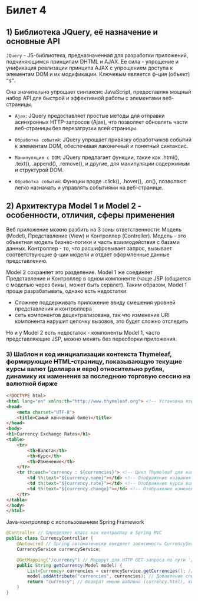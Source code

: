 # Билет 4
## 1) Библиотека JQuery, её назначение и основные API
`JQuery` - JS-библиотека, предназначенная для разработки приложений, подчиняющимся принципам DHTML и AJAX. Ее сила - упрощение и унификация реализации принципа AJAX с упрощением доступа к элементам DOM и их модификации. Ключевым является ф-ция (объект) `“$”`.
  
 Она значительно упрощает синтаксис JavaScript, предоставляя мощный набор API для быстрой и эффективной работы с элементами веб-страницы.

- `Ajax`: JQuery предоставляет простые методы для отправки асинхронных HTTP-запросов (Ajax), что позволяет обновлять части веб-страницы без перезагрузки всей страницы.

- `Обработка событий`: JQuery упрощает привязку обработчиков событий к элементам DOM, обеспечивая лаконичный и понятный синтаксис.

- `Манипуляция с DOM`: JQuery предлагает функции, такие как .html(), .text(), .append(), .remove(), и другие, для манипуляции содержимым и структурой DOM.

- `Обработка событий`: Функции вроде .click(), .hover(), .on(), позволяют легко назначать и управлять событиями на веб-странице.

## 2) Архитектура Model 1 и Model 2 - особенности, отличия, сферы применения

Веб приложение можно разбить на 3 зоны ответственности: Модель (Model), Представление (View) и Контроллер (Controller). Модель - это объектная модель бизнес-логики и часть взаимодействия с базами данных. Контроллер - то, что расшифровывает запрос, вызывает соответствующие ф-ции модели и отдает оформленные данные представлению.

Model 2 сохраняет это разделение. Model 1 же соединяет Представление и Контроллер в одном компоненте (чаще JSP (общается с моделью через бины), может быть сервлет). Таким образом, Model 1 проще разрабатывать, однако есть недостатки:
- Сложнее поддерживать приложение ввиду смешения уровней представления и контроллера
- сеть компонентов децентрализована, так что изменение URI компонента нарушит цепочку вызовов, это будет сложно отследить

Но и у Model 2 есть недостаток - компоненты Model 1, часто представляющие JSP, можно менять без пересборки приложения.

### 3) Шаблон и код инициализации контекста Thymeleaf, формирующие HTML-страницу, показывающую текущие курсы валют (доллара и евро) относительно рубля, динамику их изменения за последнюю торговую сессию на валютной бирже

```html
<!DOCTYPE html> 
<html lang="en" xmlns:th="http://www.thymeleaf.org"> <!-- Установка языка и пространства имен Thymeleaf -->
<head>
    <meta charset="UTF-8"> 
    <title>Самый конченный билет</title>
</head>
<body>
<h1>Currency Exchange Rates</h1> 
<table> 
    <tr>
        <th>Валюта</th> 
        <th>Курс</th>
        <th>Изменение</th> 
    </tr>
    <tr th:each="currency : ${currencies}"> <!-- Цикл Thymeleaf для каждого объекта валюты в списке -->
        <td th:text="${currency.name}"></td> <!-- Отображение названия валюты -->
        <td th:text="${currency.rate}"></td> <!-- Отображение курса валюты -->
        <td th:text="${currency.change}"></td> <!-- Отображение изменения курса -->
    </tr>
</table>
</body>
</html>


```
Java-контроллер с использованием Spring Framework
```java
@Controller // Определяет класс как контроллер в Spring MVC
public class CurrencyController {
    @Autowired // Spring автоматически внедряет зависимость CurrencyService
    CurrencyService currencyService;

    @GetMapping("/currency") // Маршрут для HTTP GET-запроса по пути '/currency'
    public String getCurrency(Model model) {
        List<Currency> currencies = currencyService.getCurrencies(); // Получение списка валют от сервиса
        model.addAttribute("currencies", currencies); // Добавление списка валют в модель для использования в шаблоне
        return "currency"; // Возврат имени шаблона (currency.html), который будет использоваться для отображения
    }
}


```